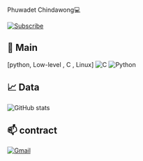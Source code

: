 Phuwadet Chindawong💻

[![Subscribe](https://img.shields.io/badge/Subscribe-248-red?style=for-the-badge&logo=youtube)](https://www.youtube.com/@Phuwadet025?sub_confirmation=1)


## 📝 Main
[python, Low-level , C , Linux]
![C](https://img.shields.io/badge/C-00599C?style=for-the-badge&logo=c&logoColor=white)
![Python](https://img.shields.io/badge/Python-3776AB?style=for-the-badge&logo=python&logoColor=white)

## 📈 Data
![GitHub stats](https://github-readme-stats.vercel.app/api?username=somtumpupala&show_icons=true&theme=radical)

## 📫 contract
[![Gmail](https://img.shields.io/badge/Gmail-D14836?style=for-the-badge&logo=gmail&logoColor=white)](pickled025l@gmail.com)
